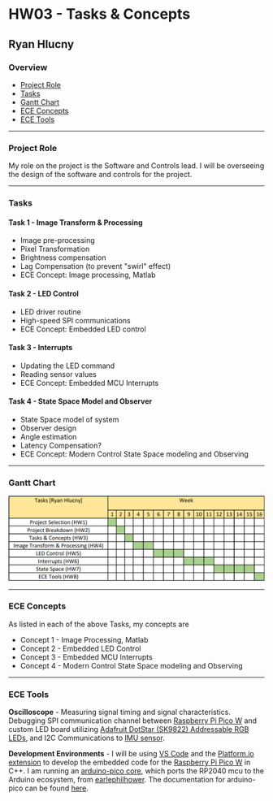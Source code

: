 # HW03 - Tasks & Concepts

## Ryan Hlucny

### Overview

- [Project Role](#project-role)
- [Tasks](#tasks)
- [Gantt Chart](#gantt-chart)
- [ECE Concepts](#ece-concepts)
- [ECE Tools](#ece-tools)

---

### Project Role

My role on the project is the Software and Controls lead. I will be overseeing the design of the software and controls for the project.

---

### Tasks

#### Task 1 - Image Transform & Processing

- Image pre-processing
- Pixel Transformation
- Brightness compensation
- Lag Compensation (to prevent "swirl" effect)
- ECE Concept: Image processing, Matlab

#### Task 2 - LED Control

- LED driver routine
- High-speed SPI communications
- ECE Concept: Embedded LED control

#### Task 3 - Interrupts

- Updating the LED command
- Reading sensor values
- ECE Concept: Embedded MCU Interrupts

#### Task 4 - State Space Model and Observer

- State Space model of system
- Observer design
- Angle estimation
- Latency Compensation?
- ECE Concept: Modern Control State Space modeling and Observing

---

### Gantt Chart

![Gantt Chart](Gantt_Chart_Ryan_Hlucny.png)

---

### ECE Concepts

As listed in each of the above Tasks, my concepts are

- Concept 1 - Image Processing, Matlab
- Concept 2 - Embedded LED Control
- Concept 3 - Embedded MCU Interrupts
- Concept 4 - Modern Control State Space modeling and Observing

---

### ECE Tools

**Oscilloscope** - Measuring signal timing and signal characteristics. Debugging SPI communication channel between [Raspberry Pi Pico W](https://www.raspberrypi.com/documentation/microcontrollers/raspberry-pi-pico.html) and custom LED board utilizing [Adafruit DotStar (SK9822) Addressable RGB LEDs](https://www.adafruit.com/product/2343), and I2C Communications to [IMU sensor](https://www.sparkfun.com/products/15335).

**Development Environments** - I will be using [VS Code](https://code.visualstudio.com/) and the [Platform.io extension](https://platformio.org/) to develop the embedded code for the [Raspberry Pi Pico W](https://www.raspberrypi.com/documentation/microcontrollers/raspberry-pi-pico.html) in C++. I am running an [arduino-pico core](https://arduino-pico.readthedocs.io/en/latest/index.html), which ports the RP2040 mcu to the Arduino ecosystem, from [earlephilhower](https://github.com/earlephilhower/arduino-pico). The documentation for arduino-pico can be found [here](https://arduino-pico.readthedocs.io/en/latest/index.html).
